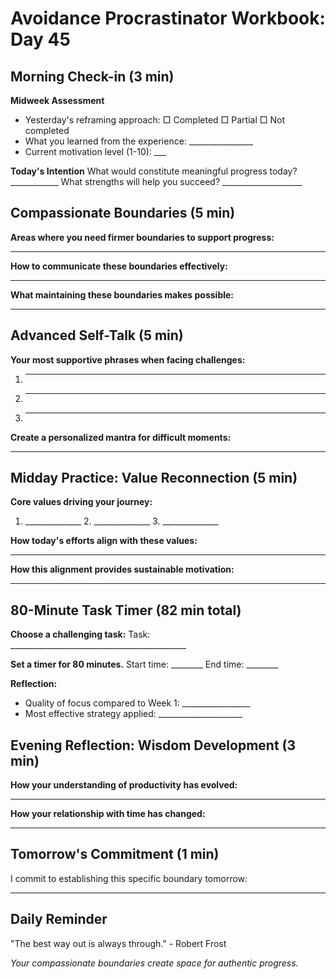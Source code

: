 # Avoidance Procrastinator Workbook: Day 45

## Morning Check-in (3 min)

**Midweek Assessment**
- Yesterday's reframing approach: □ Completed □ Partial □ Not completed
- What you learned from the experience: ________________
- Current motivation level (1-10): ___

**Today's Intention**
What would constitute meaningful progress today? ____________
What strengths will help you succeed? ____________________

## Compassionate Boundaries (5 min)

**Areas where you need firmer boundaries to support progress:**
________________________________________________

**How to communicate these boundaries effectively:**
________________________________________________

**What maintaining these boundaries makes possible:**
________________________________________________

## Advanced Self-Talk (5 min)

**Your most supportive phrases when facing challenges:**
1. ________________________________________________
2. ________________________________________________
3. ________________________________________________

**Create a personalized mantra for difficult moments:**
________________________________________________

## Midday Practice: Value Reconnection (5 min)

**Core values driving your journey:**
1. ______________ 2. ______________ 3. ______________

**How today's efforts align with these values:**
________________________________________________

**How this alignment provides sustainable motivation:**
________________________________________________

## 80-Minute Task Timer (82 min total)

**Choose a challenging task:**
Task: ____________________________________________

**Set a timer for 80 minutes.**
Start time: ________ End time: ________

**Reflection:**
- Quality of focus compared to Week 1: _________________
- Most effective strategy applied: _____________________

## Evening Reflection: Wisdom Development (3 min)

**How your understanding of productivity has evolved:**
________________________________________________

**How your relationship with time has changed:**
________________________________________________

## Tomorrow's Commitment (1 min)

I commit to establishing this specific boundary tomorrow:
________________________________________________

## Daily Reminder

"The best way out is always through." - Robert Frost

*Your compassionate boundaries create space for authentic progress.*